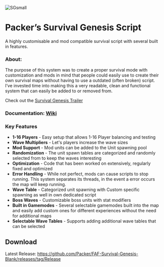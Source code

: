 ![SGsmall](https://user-images.githubusercontent.com/4197534/161500568-94cb29bf-b3b7-4048-97a2-cabb9f9fe555.png)
# Packer’s Survival Genesis Script
A highly customisable and mod compatible survival script with several built in features. 

### About:
The purpose of this system was to create a proper survival mode with customization and mods in mind that people could easily use to create their own survival maps without having to use a outdated (often broken) script. I’ve invested time into making this a very readable, clean and functional system that can easily be added to or removed from.

Check out the [Survival Genesis Trailer](https://www.youtube.com/watch?v=qwiZU7FHbGE)

### Documentation: [Wiki](https://github.com/Packer/FAF-Survival-Genesis-Blank/wiki)


### Key Features

* **1-16 Players** -  Easy setup that allows 1-16 Player balancing and testing
* **Wave Multipliers** - Let's players increase the wave sizes
* **Mod Support** - Mod units can be added to the Unit spawning pool
* **Randomization** - The unit spawn tables are categorized and randomly selected from to keep the waves interesting
* **Optimization** - Code that has been worked on extensively, regularly fixed and optimized
* **Error Handling** - While not perfect, mods can cause scripts to stop running. This system separates its threads, in the event a error occurs the map will keep running.
* **Wave Table** - Categorized unit spawning with Custom specific spawning as well in own dedicated script
* **Boss Waves** - Customizable boss units with stat modifiers
* **Built in Gamemodes** - Several selectable gamemodes built into the map  and easily add custom ones for different experiences without the need for additional maps
* **Selectable Wave Tables** - Supports adding additional wave tables that can be selected

## Download
Latest Release: https://github.com/Packer/FAF-Survival-Genesis-Blank/releases/tag/Release
